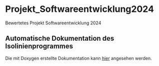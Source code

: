 # Projekt_Softwareentwicklung2024
Bewertetes Projekt Softwareentwicklung 2024
## Automatische Dokumentation des Isolinienprogrammes

Die mit Doxygen erstellte Dokumentation kann [hier](https://66a14395bdc91f1b74d26988--cerulean-faloodeh-c17df5.netlify.app/annotated.html) angesehen werden.
